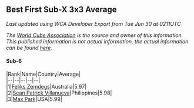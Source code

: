 ## Best First Sub-X 3x3 Average

*Last updated using WCA Developer Export from Tue Jun 30 at 0211UTC*

*The [World Cube Association](https://www.worldcubeassociation.org) is the source and owner of this information. This published information is not actual information, the actual information can be found [here](https://www.worldcubeassociation.org/results).*

#### Sub-6


|Rank|Name|Country|Average|  
|--|--|--|--|--|  
|1|[Feliks Zemdegs](https://www.worldcubeassociation.org/persons/2009ZEMD01)|Australia|5.97|  
|2|[Sean Patrick Villanueva](https://www.worldcubeassociation.org/persons/2017VILL41)|Philippines|5.98|  
|3|[Max Park](https://www.worldcubeassociation.org/persons/2012PARK03)|USA|5.99|  
